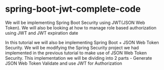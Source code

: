 # spring-boot-jwt-complete-code
We will be implementing Spring Boot Security using JWT(JSON Web Token). We will also be looking at how to manage role based authorization using JWT and JWT expiration date

In this tutorial we will also be implementing Spring Boot + JSON Web Token Security. We will be modifying the Spring Security project we had implemented in the previous tutorial to make use of JSON Web Token Security. This implementation we will be dividing into 2 parts -
Generate JSON Web Token
Validate and use JWT for Authorization
